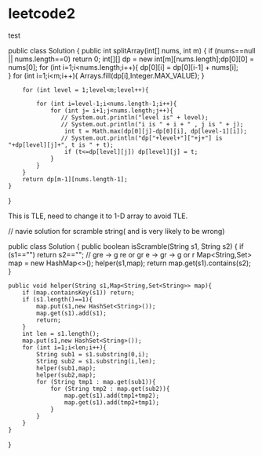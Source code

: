 # leetcode2
test


public class Solution {
    public int splitArray(int[] nums, int m) {
        if (nums==null || nums.length==0) return 0;
        int[][] dp = new int[m][nums.length];dp[0][0] = nums[0];
        for (int i=1;i<nums.length;i++){
            dp[0][i] = dp[0][i-1] + nums[i];  
        }
        for (int i=1;i<m;i++){
            Arrays.fill(dp[i],Integer.MAX_VALUE);
        }
        
        for (int level = 1;level<m;level++){
            
            for (int i=level-1;i<nums.length-1;i++){
                for (int j= i+1;j<nums.length;j++){
                   // System.out.println("level is" + level);
                   // System.out.println("i is " + i + " , j is " + j);
                    int t = Math.max(dp[0][j]-dp[0][i], dp[level-1][i]);
                   // System.out.println("dp["+level+"]["+j+"] is "+dp[level][j]+", t is " + t);
                    if (t<=dp[level][j]) dp[level][j] = t;
                }
            }
        }
        return dp[m-1][nums.length-1];
    }
}

This is TLE, need to change it to 1-D array to avoid TLE.









// navie solution for scramble string( and is very likely  to be wrong)

public class Solution {
    public boolean isScramble(String s1, String s2) {
        if (s1=="") return s2=="";
       // gre -> g re or gr e -> gr -> g or r
       Map<String,Set<String>> map = new HashMap<>();
       helper(s1,map);
       return map.get(s1).contains(s2);
    }
    
    public void helper(String s1,Map<String,Set<String>> map){
        if (map.containsKey(s1)) return;
        if (s1.length()==1){
            map.put(s1,new HashSet<String>());
            map.get(s1).add(s1);
            return;
        }
        int len = s1.length();
        map.put(s1,new HashSet<String>());
        for (int i=1;i<len;i++){
            String sub1 = s1.substring(0,i);
            String sub2 = s1.substring(i,len);
            helper(sub1,map);
            helper(sub2,map);
            for (String tmp1 : map.get(sub1)){
                for (String tmp2 : map.get(sub2)){
                    map.get(s1).add(tmp1+tmp2);
                    map.get(s1).add(tmp2+tmp1);
                }
            }
        }
    }
}
